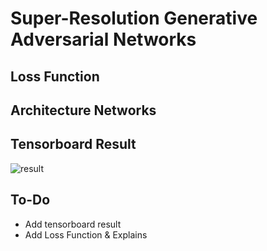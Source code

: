 # Super-Resolution Generative Adversarial Networks

## Loss Function


## Architecture Networks


## Tensorboard Result

![result](https://github.com/kozistr/Awesome-GANs/blob/master/SRGAN/srgan_tb.png)

## To-Do
* Add tensorboard result
* Add Loss Function & Explains